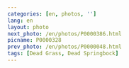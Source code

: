 ```yaml
---
categories: [en, photos, '']
lang: en
layout: photo
next_photo: /en/photos/P0000386.html
picname: P0000328
prev_photo: /en/photos/P0000048.html
tags: [Dead Grass, Dead Springbock]
---
```

